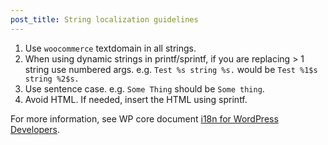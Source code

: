 ```yaml
---
post_title: String localization guidelines
---
```


1. Use `woocommerce` textdomain in all strings.
2. When using dynamic strings in printf/sprintf, if you are replacing > 1 string use numbered args. e.g. `Test %s string %s.` would be `Test %1$s string %2$s.`
3. Use sentence case. e.g. `Some Thing` should be `Some thing`.
4. Avoid HTML. If needed, insert the HTML using sprintf.

For more information, see WP core document [i18n for WordPress Developers](https://codex.wordpress.org/I18n_for_WordPress_Developers).
